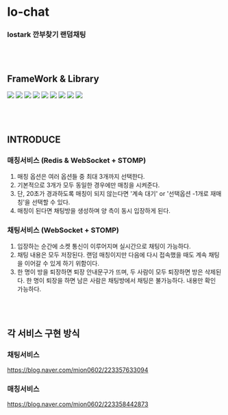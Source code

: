 # lo-chat
### lostark 깐부찾기 랜덤채팅
<br><br>
## FrameWork & Library
<img src="https://img.shields.io/badge/Spring Boot-6DB33F?style=for-the-badge&logo=SpringBoot&logoColor=white"> <img src="https://img.shields.io/badge/mysql-4479A1?style=for-the-badge&logo=mysql&logoColor=white"> <img src="https://img.shields.io/badge/spring security-6DB33F?style=for-the-badge&logo=springsecurity&logoColor=white"> <img src="https://img.shields.io/badge/spring data jpa-6DB33F?style=for-the-badge&logo=&logoColor=white"> <img src="https://img.shields.io/badge/redis-DC382D?style=for-the-badge&logo=Redis&logoColor=white"> <img src="https://img.shields.io/badge/socketJs-010101?style=for-the-badge&logo=socketdotio&logoColor=white"> <img src="https://img.shields.io/badge/amazon ec2-FF9900?style=for-the-badge&logo=amazonec2&logoColor=white"> <img src="https://img.shields.io/badge/github actions-2088FF?style=for-the-badge&logo=githubactions&logoColor=white"> <img src="https://img.shields.io/badge/jwt-97979A?style=for-the-badge&logo=&logoColor=white">
<br><br><br><br>

## INTRODUCE
### 매칭서비스 (Redis & WebSocket + STOMP)
1. 매칭 옵션은 여러 옵션들 중 최대 3개까지 선택한다.
2. 기본적으로 3개가 모두 동일한 경우에만 매칭을 시켜준다.
3. 단, 20초가 경과하도록 매칭이 되지 않는다면 '계속 대기' or '선택옵션 -1개로 재매 칭'을 선택할 수 있다. 
4. 매칭이 된다면 채팅방을 생성하며 양 측이 동시 입장하게 된다.

### 채팅서비스 (WebSocket + STOMP)
1. 입장하는 순간에 소켓 통신이 이루어지며 실시간으로 채팅이 가능하다.
2. 채팅 내용은 모두 저장된다. 랜덤 매칭이지만 다음에 다시 접속했을 때도 계속 채팅을 이어갈 수 있게 하기 위함이다.
3. 한 명이 방을 퇴장하면 퇴장 안내문구가 뜨며, 두 사람이 모두 퇴장하면 방은 삭제된다.
     한 명이 퇴장을 하면 남은 사람은 채팅방에서 채팅은 불가능하다. 내용만 확인 가능하다.

<br>
<br>

## 각 서비스 구현 방식

### 채팅서비스 
https://blog.naver.com/mion0602/223357633094

### 매칭서비스 
https://blog.naver.com/mion0602/223358442873